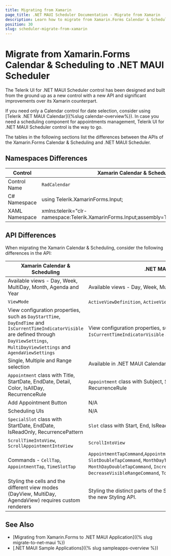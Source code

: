 ```yaml
---
title: Migrating from Xamarin
page_title: .NET MAUI Scheduler Documentation - Migrate from Xamarin
description: Learn how to migrate from Xamarin.Forms Calendar & Scheduling to .NET MAUI Scheduler control.
position: 30
slug: scheduler-migrate-from-xamarin
---
```


# Migrate from Xamarin.Forms Calendar & Scheduling to .NET MAUI Scheduler

The Telerik UI for .NET MAUI Scheduler control has been designed and built from the ground up as a new control with a new API and significant improvements over its Xamarin counterpart.

If you need only a Calendar control for date selection, consider using [Telerik .NET MAUI Calendar]({%slug calendar-overview%}). In case you need a scheduling component for appointments management, Telerik UI for .NET MAUI Scheduler control is the way to go.

The tables in the following sections list the differences between the APIs of the Xamarin.Forms Calendar & Scheduling and .NET MAUI Scheduler.

## Namespaces Differences

|Control | Xamarin Calendar & Scheduling | .NET MAUI Scheduler |
| -------- | ------------- | ------------- |
| Control Name | `RadCalendar` | `RadScheduler` |
| C# Namespace |  using Telerik.XamarinForms.Input; | using Telerik.Maui.Controls; |
| XAML Namespace | xmlns:telerik="clr-namespace:Telerik.XamarinForms.Input;assembly=Telerik.XamarinForms.Input" | xmlns:telerik="http://schemas.telerik.com/2022/xaml/maui" |


## API Differences

When migrating the Xamarin Calendar & Scheduling, consider the following differences in the API:

| Xamarin Calendar & Scheduling | .NET MAUI Scheduler |
| ------------- | ------------- |
| Available views - Day, Week, MultiDay, Month, Agenda and Year |Available views - Day, Week, MultiDay and Month |
| `ViewMode` | `ActiveViewDefinition`, `ActiveViewDefinitionIndex` |
| View configuration properties, such as `DayStartTime`, `DayEndTime` and `IsCurrentTimeIndicatorVisible` are defined through `DayViewSettings`, `MultiDayViewSettings` and `AgendaViewSettings` | View configuration properties, such as `DayStartTime`, `DayEndTime`, `IsCurrentTimeIndicatorVisible` are set directly to the `ViewDefinition` |
| Single, Multiple and Range selection | Available in .NET MAUI Calendar | 
| `Appointment` class with Title, StartDate, EndDate, Detail, Color, IsAllDay, RecurrenceRule | `Appointment` class with Subject, Start, End, Body, IsAllDay, RecurrenceRule |
| Add Appointment Button | N/A |
| Scheduling UIs | N/A |
| `SpecialSlot` class with StartDate, EndDate, IsReadOnly, RecurrencePattern | `Slot` class with Start, End, IsReadOnly, RecurrencePattern, TimeZone|
| `ScrollTimeIntoView`, `ScrollAppointmentIntoView` | `ScrollIntoView` |
| Commands - `CellTap`, `AppointmentTap`, `TimeSlotTap`| `AppointmentTapCommand`,`AppointmentDoubleTapCommand`,`SlotTapCommand`, `SlotDoubleTapCommand`, `MonthDayTapCommand`, `MonthDayDoubleTapCommand`, `IncreaseVisibleRangeCommand`, `DecreaseVisibleRangeCommand`, `TodayCommand` |
| Styling the cells and the different view modes (DayView, MultiDay, AgendaView) requires custom renderers| Styling the distinct parts of the Scheduler and its views is handled by the new Styling API. |

## See Also

* [Migrating from Xamarin.Forms to .NET MAUI Application]({% slug migrate-to-net-maui %})
* [.NET MAUI Sample Applications]({% slug sampleapps-overview %})
